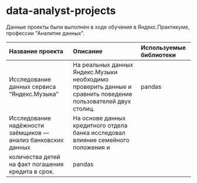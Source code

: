 # data-analyst-projects
Данные проекты были выполнен в ходе обучения в Яндекс.Практикуме, профессии "Аналитик данных".

| Название проекта | Описание | Используемые библиотеки |
| :-------------------- | :--------------------- |:---------------------------|
| Исследование данных сервиса “Яндекс.Музыка” | На реальных данных Яндекс.Музыки необходимо проверить данные и сравнить поведение пользователей двух столиц. | pandas |
| Исследование надёжности заёмщиков — анализ банковских данных | На основе данных кредитного отдела банка исследовал влияние семейного положения и
количества детей на факт погашения кредита в срок. | pandas |
